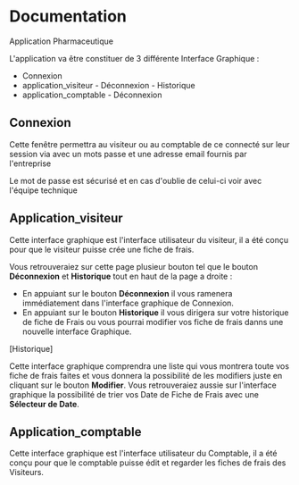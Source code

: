 ﻿# Documentation

Application Pharmaceutique 

L'application va être constituer de 3 différente Interface Graphique :

- Connexion
- application_visiteur
      - Déconnexion
      - Historique
- application_comptable
      - Déconnexion

## Connexion 

Cette fenêtre permettra au visiteur ou au comptable de ce connecté sur leur session via
avec un mots passe et une adresse email fournis par l'entreprise 

Le mot de passe est sécurisé et en cas d'oublie de celui-ci voir avec l'équipe technique

## Application_visiteur 

Cette interface graphique est l'interface utilisateur du visiteur, il a été conçu pour que le visiteur puisse crée une fiche de frais.

Vous retrouveraiez sur cette page plusieur bouton tel que le bouton **Déconnexion** et **Historique** tout en haut de la page a droite :

- En appuiant sur le bouton **Déconnexion** il vous ramenera immédiatement dans l'interface graphique de Connexion.
- En appuiant sur le bouton **Historique** il vous dirigera sur votre historique de fiche de Frais ou vous pourrai modifier vos fiche de frais danns une nouvelle interface Graphique.

[Historique]

Cette interface graphique comprendra une liste qui vous montrera toute vos fiche de frais faites et vous donnera la possibilité de les modifiers juste en cliquant sur le bouton 
**Modifier**. Vous retrouveraiez aussie sur l'interface graphique la possibilité de trier vos Date de Fiche de Frais avec une **Sélecteur de Date**.

## Application_comptable

Cette interface graphique est l'interface utilisateur du Comptable, il a été conçu pour que le comptable puisse édit et regarder les fiches de frais des Visiteurs.
